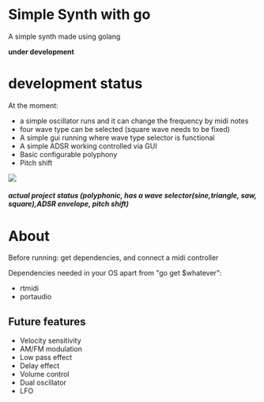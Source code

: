 # Simple Synth with go 
A simple synth made using golang 

**under development**
<html>
<body>
<h1>development status</h1>
<p>At the moment: </p>
<ul>
<li>a simple oscillator runs and it can change the frequency by midi notes</li>
<li>four wave type can be selected (square wave needs to be fixed)</li>
<li>A simple gui running where wave type selector is functional</li>
<li>A simple ADSR working controlled via GUI</li>
<li>Basic configurable polyphony </li>
<li>Pitch shift </li>
</ul>
<image src="synthPic.png"/>
<h5>actual project status (polyphonic, has a wave selector(sine,triangle, saw, square),ADSR envelope, pitch shift)</h5>
<h1>About</h1>
<p>Before running: get dependencies, and connect a midi controller</p>
<p>Dependencies needed in your OS apart from "go get $whatever":</p>
<ul>
<li>rtmidi</li>
<li>portaudio</li>
</ul>
<h2>Future features</h2>
<ul>
<li>Velocity sensitivity</li>
<li>AM/FM modulation</li>
<li>Low pass effect</li>
<li>Delay effect</li>
<li>Volume control</li>
<li>Dual oscillator</li>
<li>LFO</li>
</ul>
</body></html>